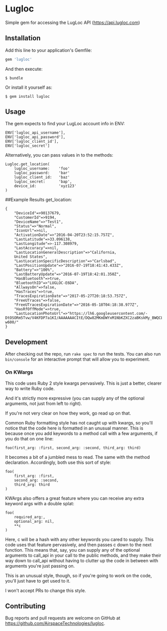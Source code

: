 # Lugloc

Simple gem for accessing the LugLoc API (https://api.lugloc.com)

## Installation

Add this line to your application's Gemfile:

```ruby
gem 'lugloc'
```

And then execute:

    $ bundle

Or install it yourself as:

    $ gem install lugloc

## Usage

The gem expects to find your LugLoc account info in ENV:

    ENV['lugloc_api_username'],
    ENV['lugloc_api_password'],
    ENV['lugloc_client_id'],
    ENV['lugloc_secret']

Alternatively, you can pass values in to the methods:

    Lugloc.get_location(
        lugloc_username:    'foo'
        lugloc_password:    'bar'
        lugloc_client_id:   'baz'
        lugloc_secret:      'bap',
        device_id:          'xyz123'
    )
    
##Example Results
     get_location:
     
    {
        "DeviceId"=>90137679,
        "CustomerId"=>9194,
        "DeviceName"=>"Test1",
        "Status"=>"Normal",
        "IconUrl"=>nil,
        "ActivationDate"=>"2016-04-20T23:52:15.757Z",
        "LastLatitude"=>33.096138,
        "LastLongitude"=>-117.308979,
        "LastAccuracy"=>nil,
        "LastLocationGeneralDescription"=>"California,
        United States",
        "LastLocationSpecificDescription"=>"Carlsbad",
        "LastPositionUpdate"=>"2016-07-19T18:41:43.433Z",
        "Battery"=>"100%",
        "LastBatteryUpdate"=>"2016-07-19T18:42:01.350Z",
        "HasBluetooth"=>true,
        "BluetoothID"=>"LUGLOC-E6DA",
        "AllwaysOn"=>false,
        "HasTraces"=>true,
        "TracesExpirationDate"=>"2017-05-27T20:18:53.757Z",
        "FreeUTraces"=>false,
        "FreeUTracesExpirationDate"=>"2016-05-18T04:18:38.977Z",
        "HasRfOffMode"=>true,
        "LastLocationPhotoUrl"=>"https://lh6.googleusercontent.com/-DtOSORm5Tvw/V4KFDP7a1KI/AAAAAAACItE/DQw82MKmDWYxM1NbKZXC2zaBKskMy_BWQCLIB/s1600-w600/"
    }
    
    
## Development

After checking out the repo, run `rake spec` to run the tests. You can also run `bin/console` for an interactive prompt that will allow you to experiment.


### On KWargs

This code uses Ruby 2 style kwargs pervasively. This is just a better, clearer way to write Ruby code.

And it's strictly more expressive (you can supply any of the optional arguments, not just from left to right).

If you're not very clear on how they work, go read up on that.

Common Ruby formatting style has not caught up with kwargs, so you'll notice that the code here is formatted in an unusual manner. This is because once you add keywords to a method call with a few arguments, if you do that on one line:

    foo(first_arg: :first, second_arg: :second, third_arg: third)

It becomes a bit of a jumbled mess to read. The same with the method declaration. Accordingly, both use this sort of style:

    foo(
        first_arg: :first,
        second_arg: :second,
        third_arg: third
    )

KWArgs also offers a great feature where you can receive any extra keyword args with a double splat:

    foo(
        required_arg:,
        optional_arg: nil,
        **c
    )

Here, c will be a hash with any other keywords you cared to supply. This code uses that feature pervasively, and then passes c down to the next function. This means that, say, you can supply any of the optional arguments to call_api in your call to the public methods, and they make their way down to call_api without having to clutter up the code in between with arguments you're just passing on.

This is an unusual style, though, so if you're going to work on the code, you'll just have to get used to it.

I won't accept PRs to change this style.

## Contributing

Bug reports and pull requests are welcome on GitHub at https://github.com/AirspaceTechnologies/lugloc.

